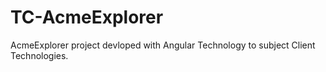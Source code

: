 # TC-AcmeExplorer
AcmeExplorer project devloped with Angular Technology to subject Client Technologies.
